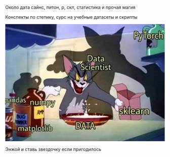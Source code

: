 Около дата сайнс, питон, р, скл, статистика и прочая магия

Конспекты по степику, сурс на учебные датасеты и скрипты

![inbox_4208294_1c014f0a4490cf323418b80648ba44fe_DATAAC](img/inbox_4208294_1c014f0a4490cf323418b80648ba44fe_DATAAC.jpeg)

Энжой и ставь звездочку если пригодилось